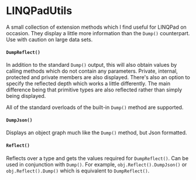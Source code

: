 LINQPadUtils
============

A small collection of extension methods which I find useful for LINQPad on occasion. They display a little more information than the `Dump()` counterpart. Use with caution on large data sets.

#### `DumpReflect()`

In addition to the standard `Dump()` output, this will also obtain values by calling methods which do not contain any parameters. Private, internal, protected and private members are also displayed. There's also an option to specify the reflected depth which works a little differently. The main difference being that primitive types are also reflected rather than simply being displayed.

All of the standard overloads of the built-in `Dump()` method are supported.

#### `DumpJson()`

Displays an object graph much like the `Dump()` method, but Json formatted.


#### `Reflect()`

Reflects over a type and gets the values required for `DumpReflect()`. Can be used in conjunction with `Dump()`. For example, `obj.Reflect().DumpJson()` or `obj.Reflect().Dump()` which is equivalent to `DumpReflect()`.
